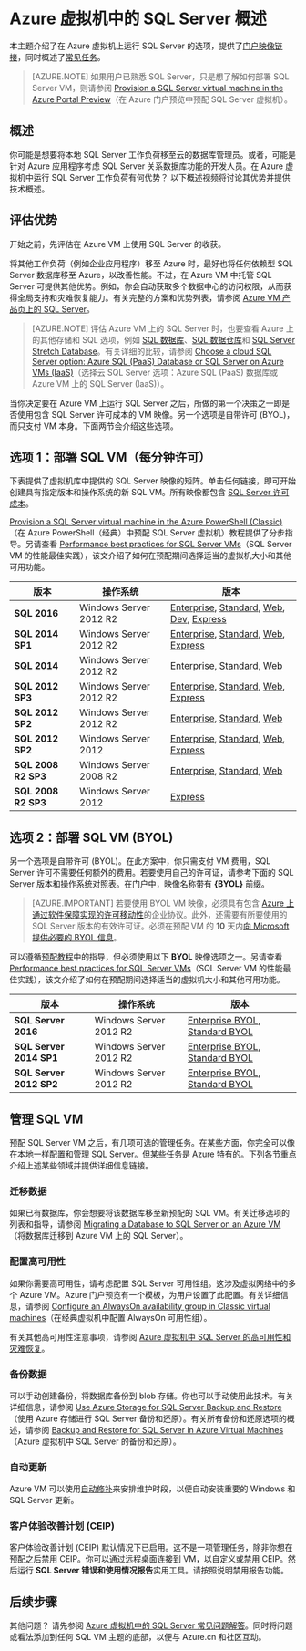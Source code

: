 <properties
	pageTitle="Azure 虚拟机中的 SQL Server 概述 | Azure"
	description="了解如何在 Azure 虚拟机上运行完整的 SQL Server 版本。获取所有 SQL Server VM 映像和相关内容的直接链接。"
	services="virtual-machines-windows"
	documentationCenter=""
	authors="rothja"
	manager="jhubbard"
	editor=""
	tags="azure-service-management"/>  


<tags
	ms.service="virtual-machines-windows"
	ms.devlang="na"
	ms.topic="get-started-article"
	ms.tgt_pltfrm="vm-windows-sql-server"
	ms.workload="infrastructure-services"
	ms.date="10/11/2016"
	wacn.date="11/21/2016"
	ms.author="jroth"/>  


# Azure 虚拟机中的 SQL Server 概述

本主题介绍了在 Azure 虚拟机上运行 SQL Server 的选项，提供了[门户映像链接](#option-1-deploy-a-sql-vm-per-minute-licensing)，同时概述了[常见任务](#manage-your-sql-vm)。

>[AZURE.NOTE] 如果用户已熟悉 SQL Server，只是想了解如何部署 SQL Server VM，则请参阅 [Provision a SQL Server virtual machine in the Azure Portal Preview](/documentation/articles/virtual-machines-windows-portal-sql-server-provision/)（在 Azure 门户预览中预配 SQL Server 虚拟机）。

## 概述
你可能是想要将本地 SQL Server 工作负荷移至云的数据库管理员。或者，可能是针对 Azure 应用程序考虑 SQL Server 关系数据库功能的开发人员。在 Azure 虚拟机中运行 SQL Server 工作负荷有何优势？ 以下概述视频将讨论其优势并提供技术概述。

## 评估优势

开始之前，先评估在 Azure VM 上使用 SQL Server 的收获。

将其他工作负荷（例如企业应用程序）移至 Azure 时，最好也将任何依赖型 SQL Server 数据库移至 Azure，以改善性能。不过，在 Azure VM 中托管 SQL Server 可提供其他优势。例如，你会自动获取多个数据中心的访问权限，从而获得全局支持和灾难恢复能力。有关完整的方案和优势列表，请参阅 [Azure VM 产品页上的 SQL Server](/home/features/virtual-machines/#home_vm_overview_info)。

> [AZURE.NOTE] 评估 Azure VM 上的 SQL Server 时，也要查看 Azure 上的其他存储和 SQL 选项，例如 [SQL 数据库](/documentation/articles/sql-database-technical-overview/)、[SQL 数据仓库](/documentation/articles/sql-data-warehouse-overview-what-is/)和 [SQL Server Stretch Database](/documentation/articles/sql-server-stretch-database-overview/)。有关详细的比较，请参阅 [Choose a cloud SQL Server option: Azure SQL (PaaS) Database or SQL Server on Azure VMs (IaaS)](/documentation/articles/sql-database-paas-vs-sql-server-iaas/)（选择云 SQL Server 选项：Azure SQL (PaaS) 数据库或 Azure VM 上的 SQL Server (IaaS)）。

当你决定要在 Azure VM 上运行 SQL Server 之后，所做的第一个决策之一即是否使用包含 SQL Server 许可成本的 VM 映像。另一个选项是自带许可 (BYOL)，而只支付 VM 本身。下面两节会介绍这些选项。

## <a name="option-1-deploy-a-sql-vm-per-minute-licensing"></a> 选项 1：部署 SQL VM（每分钟许可）
下表提供了虚拟机库中提供的 SQL Server 映像的矩阵。单击任何链接，即可开始创建具有指定版本和操作系统的新 SQL VM。所有映像都包含 [SQL Server 许可成本](/pricing/details/virtual-machines/)。

[Provision a SQL Server virtual machine in the Azure PowerShell (Classic)](/documentation/articles/virtual-machines-windows-classic-ps-sql-create/)（在 Azure PowerShell（经典）中预配 SQL Server 虚拟机）教程提供了分步指导。另请查看 [Performance best practices for SQL Server VMs](/documentation/articles/virtual-machines-windows-sql-performance/)（SQL Server VM 的性能最佳实践），该文介绍了如何在预配期间选择适当的虚拟机大小和其他可用功能。

|版本|操作系统|版本|
|---|---|---|
|**SQL 2016**|Windows Server 2012 R2|[Enterprise](https://portal.azure.cn/#create/Microsoft.SQLServer2016RTMEnterpriseWindowsServer2012R2), [Standard](https://portal.azure.cn/#create/Microsoft.SQLServer2016RTMStandardWindowsServer2012R2), [Web](https://portal.azure.cn/#create/Microsoft.SQLServer2016RTMWebWindowsServer2012R2), [Dev](https://portal.azure.cn/#create/Microsoft.SQLServer2016RTMDeveloperWindowsServer2012R2), [Express](https://portal.azure.cn/#create/Microsoft.SQLServer2016RTMExpressWindowsServer2012R2)|
|**SQL 2014 SP1**|Windows Server 2012 R2|[Enterprise](https://portal.azure.cn/#create/Microsoft.SQLServer2014SP1EnterpriseWindowsServer2012R2), [Standard](https://portal.azure.cn/#create/Microsoft.SQLServer2014SP1StandardWindowsServer2012R2), [Web](https://portal.azure.cn/#create/Microsoft.SQLServer2014SP1WebWindowsServer2012R2), [Express](https://portal.azure.cn/#create/Microsoft.SQLServer2014SP1ExpressWindowsServer2012R2)|
|**SQL 2014**|Windows Server 2012 R2|[Enterprise](https://portal.azure.cn/#create/Microsoft.SQLServer2014EnterpriseWindowsServer2012R2), [Standard](https://portal.azure.cn/#create/Microsoft.SQLServer2014StandardWindowsServer2012R2), [Web](https://portal.azure.cn/#create/Microsoft.SQLServer2014WebWindowsServer2012R2)|
|**SQL 2012 SP3**|Windows Server 2012 R2|[Enterprise](https://portal.azure.cn/#create/Microsoft.SQLServer2012SP3EnterpriseWindowsServer2012R2), [Standard](https://portal.azure.cn/#create/Microsoft.SQLServer2012SP3StandardWindowsServer2012R2), [Web](https://portal.azure.cn/#create/Microsoft.SQLServer2012SP3WebWindowsServer2012R2), [Express](https://portal.azure.cn/#create/Microsoft.SQLServer2012SP3ExpressWindowsServer2012R2)|
|**SQL 2012 SP2**|Windows Server 2012 R2|[Enterprise](https://portal.azure.cn/#create/Microsoft.SQLServer2012SP2EnterpriseWindowsServer2012R2), [Standard](https://portal.azure.cn/#create/Microsoft.SQLServer2012SP2StandardWindowsServer2012R2), [Web](https://portal.azure.cn/#create/Microsoft.SQLServer2012SP2WebWindowsServer2012R2)|
|**SQL 2012 SP2**|Windows Server 2012|[Enterprise](https://portal.azure.cn/#create/Microsoft.SQLServer2012SP2EnterpriseWindowsServer2012), [Standard](https://portal.azure.cn/#create/Microsoft.SQLServer2012SP2StandardWindowsServer2012), [Web](https://portal.azure.cn/#create/Microsoft.SQLServer2012SP2WebWindowsServer2012), [Express](https://portal.azure.cn/#create/Microsoft.SQLServer2012SP2ExpressWindowsServer2012)|
|**SQL 2008 R2 SP3**|Windows Server 2008 R2|[Enterprise](https://portal.azure.cn/#create/Microsoft.SQLServer2008R2SP3EnterpriseWindowsServer2008R2), [Standard](https://portal.azure.cn/#create/Microsoft.SQLServer2008R2SP3StandardWindowsServer2008R2), [Web](https://portal.azure.cn/#create/Microsoft.SQLServer2008R2SP3WebWindowsServer2008R2)|
|**SQL 2008 R2 SP3**|Windows Server 2012|[Express](https://portal.azure.cn/#create/Microsoft.SQLServer2008R2SP3ExpressWindowsServer2012)|

## 选项 2：部署 SQL VM (BYOL)
另一个选项是自带许可 (BYOL)。在此方案中，你只需支付 VM 费用，SQL Server 许可不需要任何额外的费用。若要使用自己的许可证，请参考下面的 SQL Server 版本和操作系统对照表。在门户中，映像名称带有 **{BYOL}** 前缀。

> [AZURE.IMPORTANT] 若要使用 BYOL VM 映像，必须具有包含 [Azure 上通过软件保障实现的许可移动性](/pricing/license-mobility/)的企业协议。此外，还需要有所要使用的 SQL Server 版本的有效许可证。必须在预配 VM 的 **10** 天内[向 Microsoft 提供必要的 BYOL 信息](http://d36cz9buwru1tt.cloudfront.net/License_Mobility_Customer_Verification_Guide.pdf)。

可以遵循[预配教程](/documentation/articles/virtual-machines-windows-classic-ps-sql-create/)中的指导，但必须使用以下 **BYOL** 映像选项之一。另请查看 [Performance best practices for SQL Server VMs](/documentation/articles/virtual-machines-windows-sql-performance/)（SQL Server VM 的性能最佳实践），该文介绍了如何在预配期间选择适当的虚拟机大小和其他可用功能。

|版本|操作系统|版本|
|---|---|---|
|**SQL Server 2016**|Windows Server 2012 R2|[Enterprise BYOL](https://portal.azure.cn/#create/Microsoft.BYOLSQLServer2016RTMStandardWindowsServer2012R2), [Standard BYOL](https://portal.azure.cn/#create/Microsoft.BYOLSQLServer2016RTMStandardWindowsServer2012R2)|
|**SQL Server 2014 SP1**|Windows Server 2012 R2|[Enterprise BYOL](https://portal.azure.cn/#create/Microsoft.BYOLSQLServer2014SP1EnterpriseWindowsServer2012R2), [Standard BYOL](https://portal.azure.cn/#create/Microsoft.BYOLSQLServer2014SP1StandardWindowsServer2012R2)|
|**SQL Server 2012 SP2**|Windows Server 2012 R2|[Enterprise BYOL](https://portal.azure.cn/#create/Microsoft.BYOLSQLServer2012SP3EnterpriseWindowsServer2012R2), [Standard  BYOL](https://portal.azure.cn/#create/Microsoft.BYOLSQLServer2012SP3StandardWindowsServer2012R2)|

## <a name="manage-your-sql-vm"></a> 管理 SQL VM
预配 SQL Server VM 之后，有几项可选的管理任务。在某些方面，你完全可以像在本地一样配置和管理 SQL Server。但某些任务是 Azure 特有的。下列各节重点介绍上述某些领域并提供详细信息链接。

### 迁移数据

如果已有数据库，你会想要将该数据库移至新预配的 SQL VM。有关迁移选项的列表和指导，请参阅 [Migrating a Database to SQL Server on an Azure VM](/documentation/articles/virtual-machines-windows-migrate-sql/)（将数据库迁移到 Azure VM 上的 SQL Server）。

### 配置高可用性

如果你需要高可用性，请考虑配置 SQL Server 可用性组。这涉及虚拟网络中的多个 Azure VM。Azure 门户预览有一个模板，为用户设置了此配置。有关详细信息，请参阅 [Configure an AlwaysOn availability group in Classic virtual machines](/documentation/articles/virtual-machines-windows-classic-portal-sql-alwayson-availability-groups/)（在经典虚拟机中配置 AlwaysOn 可用性组）。

有关其他高可用性注意事项，请参阅 [Azure 虚拟机中 SQL Server 的高可用性和灾难恢复](/documentation/articles/virtual-machines-windows-sql-high-availability-dr/)。

### 备份数据
可以手动创建备份，将数据库备份到 blob 存储。你也可以手动使用此技术。有关详细信息，请参阅 [Use Azure Storage for SQL Server Backup and Restore](/documentation/articles/virtual-machines-windows-use-storage-sql-server-backup-restore/)（使用 Azure 存储进行 SQL Server 备份和还原）。有关所有备份和还原选项的概述，请参阅 [Backup and Restore for SQL Server in Azure Virtual Machines](/documentation/articles/virtual-machines-windows-sql-backup-recovery/)（Azure 虚拟机中 SQL Server 的备份和还原）。

### 自动更新
Azure VM 可以使用[自动修补](/documentation/articles/virtual-machines-windows-classic-sql-automated-patching/)来安排维护时段，以便自动安装重要的 Windows 和 SQL Server 更新。

### 客户体验改善计划 (CEIP)
客户体验改善计划 (CEIP) 默认情况下已启用。这不是一项管理任务，除非你想在预配之后禁用 CEIP。你可以通过远程桌面连接到 VM，以自定义或禁用 CEIP。然后运行 **SQL Server 错误和使用情况报告**实用工具。请按照说明禁用报告功能。

## 后续步骤

其他问题？ 请先参阅 [Azure 虚拟机中的 SQL Server 常见问题解答](/documentation/articles/virtual-machines-windows-sql-server-iaas-faq/)。同时将问题或看法添加到任何 SQL VM 主题的底部，以便与 Azure.cn 和社区互动。

<!---HONumber=Mooncake_1017_2016-->
